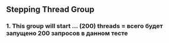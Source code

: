 ## Stepping Thread Group 

### 1. This group will start ... (200) threads = всего будет запущено 200 запросов в данном тесте
